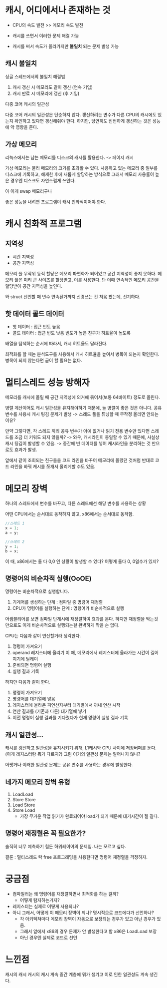 # 캐시, 어디에서나 존재하는 것

- CPU의 속도 발전 >> 메모리 속도 발전
- 캐시를 쓰면서 이러한 문제 해결 가능

- 캐시를 써서 속도가 올라가지만 **불일치** 되는 문제 발생 가능

## 캐시 불일치

싱글 스레드에서의 불일치 해결법

1. 캐시 갱신 시 메모리도 같이 갱신 (연속 기입)
2. 캐시 만료 시 메모리에 갱신 (후 기입)

다중 코어 캐시의 일관성

다중 코어 캐시의 일관성은 단순하지 않다.
갱신하려는 변수가 다른 CPU의 캐시에도 있는지 확인하고 있다면 갱신해줘야 한다.
하지만, 당연히도 빈번하게 갱신하는 것은 성능에 악 영향을 준다.

## 가상 메모리

리눅스에서는 남는 메모리를 디스크의 캐시를 활용한다. -> 페이지 캐시

가상 메모리는 물리 메모리의 크기를 초과할 수 있다.
사용하고 있는 메모리 중 일부를 디스크에 기록하고, 해제한 후에 새롭게 할당하는 방식으로
그래서 메모리 사용률이 높은 경우엔 디스크도 자연스럽게 쓰인다.

아 이게 swap 메모리구나

좋은 성능을 내려면 프로그램이 캐시 친화적이어야 한다.

# 캐시 친화적 프로그램

## 지역성

- 시간 지역성
- 공간 지역성

메모리 풀
무작위 동적 할당은 메모리 파편화가 되어있고 공간 지역성이 좋지 못하다.
메모리 풀은 미리 큰 사이즈를 할당받고, 이를 사용한다.
단 이때 연속적인 메모리 공간을 할당받아 공간 지역성을 높인다.

와 struct 선언할 때 변수 연속된거까지 신경쓰는 건 처음 봤는데, 신기하다.

## 핫 데이터 콜드 데이터

- 핫 데이터 : 접근 빈도 높음
- 콜드 데이터 : 접근 빈도 낮음
  빈도가 높은 친구가 히트율이 높도록

배열을 탐색하는 순서에 따라서, 캐시 히트율도 달라진다.

최적화를 할 때는 분석도구를 사용해서 캐시 히트율을 높여서 병목이 되는지 확인한다. 병목이 되지 않는다면 굳이 할 필요는 없다.

# 멀티스레드 성능 방해자

메모리를 캐시에 올릴 때 공간 지역성에 의거해 묶어서(보통 64바이트) 정도로 올린다.

병렬 계산이어도 캐시 일관성을 유지해야하기 때문에, 늘 병렬이 좋은 것은 아니다. 공유 변수를 사용시 캐시 팅김 문제가 발생
-> 스레드 풀을 튜닝할 때 무작정 올리면 안되는 이유?

만약 그렇다면, 각 스레드 끼리 공유 변수가 아예 없거나 읽기 전용 변수만 있다면 스레드를 조금 더 키워도 되지 않을까?
-> 와우, 캐시라인이 동일할 수 있기 때문에, 사실상 캐시 팅김이 발생할 수 있음.
-> 중간에 빈 데이터를 넣어 캐시라인을 분리하는 것 만으로도 효과가 발생.

앞에서 같이 조회되는 친구들을 코드 라인을 바꾸어 메모리에 올렸던 것처럼 반대로 코드 라인을 바꿔 캐시를 쪼개서 올리게할 수도 있음.

# 메모리 장벽

하나의 스레드에서 변수를 바꾸고, 다른 스레드에선 해당 변수를 사용하는 상황

어떤 CPU에서는 순서대로 동작하지 않고, x86에서는 순서대로 동작함.

```c
//스레드 1
x = 1;
a = y;

//스레드 2
y = 1;
b = x;
```

이 때, x86에서는 둘 다 0,0 인 상황이 발생할 수 있다?
어떻게 둘다 0, 0일수가 있지?

## 명령어의 비순차적 실행(OoOE)

명령어는 비순차적으로 실행합니다.

1. 기계어를 생성하는 단계 : 컴파일 중 명령어 재정렬
2. CPU가 명령어를 실행하는 단계 : 명령어가 비순차적으로 실행

어셈블리어를 보면 컴파일 단계시에 재정렬하여 효과를 본다.
하지만 재정렬을 막는것 만으로도 이게 비순차적으로 실행되는걸 완벽하게 막을 순 없다.

CPU는 다음과 같이 연산할거라 생각한다.

1. 명령어 가져오기
2. operand 레지스터에 올리기 이 때, 메모리에서 레지스터에 올라가는 시간이 길어지기에 딜레이
3. 준비되면 명령어 실행
4. 실행 결과 기록

하지만 다음과 같이 한다.

1. 명령어 가져오기
2. 명령어를 대기열에 넣음
3. 레지스터에 올라온 피연산자부터 대기열에서 꺼내 연산 시작
4. 연산 결과를 (기존과 다른) 대기열에 넣기
5. 이전 명령어 실행 결과를 기다렸다가 현재 명령어 실행 결과 기록

## 캐시 일관성...

캐시를 갱신하고 일관성을 유지시키기 위해, L1캐시와 CPU 사이에 저장버퍼를 둔다. (이게 레지스터랑 뭐가 다르지?)
그럼 이거의 일관성 문제는 일어나지 않나?

어쨋거나 이러한 일관성 문제는 공유 변수를 사용하는 경우에 발생한다.

## 네가지 메모리 장벽 유형

1. LoadLoad
2. Store Store
3. Load Store
4. Store Load
    - 가장 무거운 작업 읽기가 완료되어야 load가 되기 때문에 대기시간이 젤 길다.

## 명령어 재정렬은 꼭 필요한가?

솔직히 너무 예측하기 힘든 하위레이어의 문제임. 나는 모르고 싶다.

결론 : 멀티스레드 락 free 프로그래밍을 사용한다면 명령어 재정렬을 걱정하자.

# 궁금점

- 컴파일러는 왜 명령어를 재정렬하면서 최적화를 하는 걸까?
    - 어떻게 탐지하는거지?
- 레지스터는 실제로 어떻게 사용되나?
- 아니 그래서, 어떻게 이 메모리 장벽이 되나? 명시적으로 코드에다가 선언하나?
    - 각 아키텍쳐마다 메모리 장벽이 자동으로 보장되는 경우가 있고 아닌 경우가 있음.
    - 그래서 앞에서 x86의 경우 문제가 안 발생한다고 함 x86은 LoadLoad 보장
    - 아닌 경우엔 실제로 코드로 선언

# 느낀점

캐시의 캐시 캐시의 캐시 계속 중간 계층에 뭐가 생기고 이로 인한 일관성도 계속 생긴다.